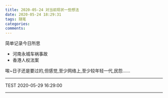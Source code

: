 ```yaml
---
title: 2020-05-24 对当前现状一些想法
date: 2020-05-24 18:29:31
tags: 随笔
categories: 
comments: 
---
```


简单记录今日所思
<!-- more -->
- 河南永城车祸事故
- 香港人权法案

唉~日子还是要过的,但感觉,至少网络上,至少较年轻一代,民怨......

---

TEST 2020-05-29 16:29:00

---

